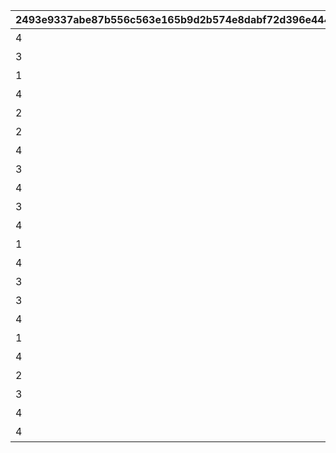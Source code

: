 |2493e9337abe87b556c563e165b9d2b574e8dabf72d396e44483a099171d86e1|5515e0ffd711969df98b0ffc8846b2f6da553c5fd7846a5ab6aed9c7aa025895|9eac5431e768d17cc89abdde66accb2d5bff153f02bbe7d4dca64ecc416942e2|3f0978a02902f6f845ad137cf720f9b039299abef45afcdefb5f5c87225733c3|cc1f4ff6c34b74a8e3217904f31ac92e251a975856574fb4329e27d8430574e0|85b3eb84dc025d2dba486631297def69f6e8537ccdf066bcc559bcb4faa86164|3b7b6d4616592f380251b62dac80bba66a330a29daf9db16dd71e9911f5d5deb|
| --- | --- | --- | --- | --- | --- | --- |
|4|0|10064|0|20036104|1006401|開会式|
|3|0|10064|0|20036104|1006402|開会式|
|1|0|10064|1006402|20036104|1006403|徒競走|
|4|0|10064|1006402|20036104|1006404|徒競走|
|2|0|10064|1006402|20036104|1006405|徒競走|
|2|0|10064|1006405|20036104|1006406|騎馬戦|
|4|0|10064|1006405|20036104|1006407|騎馬戦|
|3|0|10064|1006406|20036106|1006408|昼休憩|
|4|0|10064|1006406|20036106|1006409|昼休憩|
|3|0|10064|1006408|20036106|1006410|学術文化出展各種|
|4|0|10064|1006408|20036106|1006411|学術文化出展各種|
|1|0|10064|1006408|20036106|1006412|学術文化出展各種|
|4|0|10064|1006410|20036108|1006413|侍女風給仕喫茶|
|3|0|10064|1006410|20036108|1006414|侍女風給仕喫茶|
|3|0|10064|1006414|20036113|1006415|総合リレー|
|4|0|10064|1006414|20036113|1006416|総合リレー|
|1|2003601|10064|1006415|0|1006417|セレモニーステージ|
|4|2003601|10064|1006415|0|1006418|セレモニーステージ|
|2|2003601|10064|1006415|0|1006419|セレモニーステージ|
|3|2003601|10064|1006419|0|1006420|閉会式|
|4|2003601|10064|1006419|0|1006421|閉会式|
|4|2003601|10064|1006420|0|1006422|コンプリート演出|